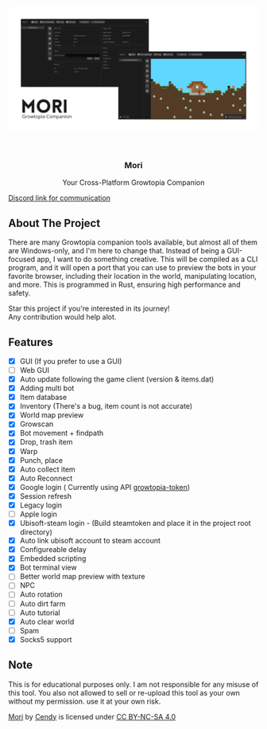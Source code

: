 ![Alt text](assets/hero.png "Mori")

<br/>
<div align="center">
<h3 align="center">Mori</h3>
<p align="center">
Your Cross-Platform Growtopia Companion
</p>
</div>

[Discord link for communication](https://discord.gg/a6FqT4G3dR)
## About The Project

There are many Growtopia companion tools available, but almost all of them are Windows-only, and I'm here to change that. Instead of being a GUI-focused app, I want to do something creative. This will be compiled as a CLI program, and it will open a port that you can use to preview the bots in your favorite browser, including their location in the world, manipulating location, and more. This is programmed in Rust, ensuring high performance and safety.

Star this project if you're interested in its journey!
<br/>
Any contribution would help alot.


## Features

- [x] GUI (If you prefer to use a GUI)
- [ ] Web GUI
- [x] Auto update following the game client (version & items.dat)
- [x] Adding multi bot
- [x] Item database
- [x] Inventory (There's a bug, item count is not accurate)
- [x] World map preview
- [x] Growscan
- [x] Bot movement + findpath
- [x] Drop, trash item
- [x] Warp
- [x] Punch, place
- [x] Auto collect item
- [x] Auto Reconnect
- [x] Google login ( Currently using API [growtopia-token](https://github.com/CLOEI/growtopia-token))
- [x] Session refresh
- [x] Legacy login
- [ ] Apple login 
- [x] Ubisoft-steam login - (Build steamtoken and place it in the project root directory)
- [x] Auto link ubisoft account to steam account
- [x] Configureable delay
- [x] Embedded scripting
- [x] Bot terminal view
- [ ] Better world map preview with texture
- [ ] NPC
- [ ] Auto rotation
- [ ] Auto dirt farm
- [ ] Auto tutorial
- [x] Auto clear world
- [ ] Spam
- [x] Socks5 support

## Note
This is for educational purposes only. I am not responsible for any misuse of this tool. You also not allowed to sell or re-upload this tool as your own without my permission. use it at your own risk.

<p xmlns:cc="http://creativecommons.org/ns#" xmlns:dct="http://purl.org/dc/terms/"><a property="dct:title" rel="cc:attributionURL" href="https://github.com/CLOEI/Mori">Mori</a> by <a rel="cc:attributionURL dct:creator" property="cc:attributionName" href="https://github.com/CLOEI">Cendy</a> is licensed under <a href="https://creativecommons.org/licenses/by-nc-sa/4.0/?ref=chooser-v1" target="_blank" rel="license noopener noreferrer" style="display:inline-block;">CC BY-NC-SA 4.0<img style="height:22px!important;margin-left:3px;vertical-align:text-bottom;" src="https://mirrors.creativecommons.org/presskit/icons/cc.svg?ref=chooser-v1" alt=""><img style="height:22px!important;margin-left:3px;vertical-align:text-bottom;" src="https://mirrors.creativecommons.org/presskit/icons/by.svg?ref=chooser-v1" alt=""><img style="height:22px!important;margin-left:3px;vertical-align:text-bottom;" src="https://mirrors.creativecommons.org/presskit/icons/nc.svg?ref=chooser-v1" alt=""><img style="height:22px!important;margin-left:3px;vertical-align:text-bottom;" src="https://mirrors.creativecommons.org/presskit/icons/sa.svg?ref=chooser-v1" alt=""></a></p>